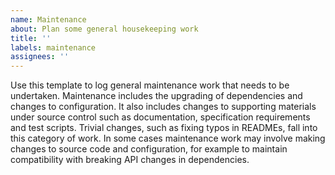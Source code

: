 ```yaml
---
name: Maintenance
about: Plan some general housekeeping work
title: ''
labels: maintenance
assignees: ''
---
```


Use this template to log general maintenance work that needs to be undertaken. Maintenance includes the upgrading of dependencies and changes to configuration. It also includes changes to supporting materials under source control such as documentation, specification requirements and test scripts. Trivial changes, such as fixing typos in READMEs, fall into this category of work. In some cases maintenance work may involve making changes to source code and configuration, for example to maintain compatibility with breaking API changes in dependencies.
